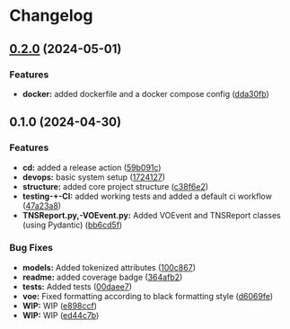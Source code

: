 # Changelog

## [0.2.0](https://github.com/CHIMEFRB/voe/compare/v0.1.0...v0.2.0) (2024-05-01)


### Features

* **docker:** added dockerfile and a docker compose config ([dda30fb](https://github.com/CHIMEFRB/voe/commit/dda30fb13b31978906f9f258d41d392f0a60bb67))

## 0.1.0 (2024-04-30)


### Features

* **cd:** added a release action ([59b091c](https://github.com/CHIMEFRB/voe/commit/59b091c2896bce4332f1b03657004ede971de2e7))
* **devops:** basic system setup ([1724127](https://github.com/CHIMEFRB/voe/commit/172412752c97ccbaf679c5ff4225bf28f3b40e57))
* **structure:** added core project structure ([c38f6e2](https://github.com/CHIMEFRB/voe/commit/c38f6e26894671b731343656654145415841cfdd))
* **testing-+-CI:** added working tests and added a default ci workflow ([47a23a8](https://github.com/CHIMEFRB/voe/commit/47a23a887ae96e572c265f48291d68a288a2f7c5))
* **TNSReport.py,-VOEvent.py:** Added VOEvent and TNSReport classes (using Pydantic) ([bb6cd5f](https://github.com/CHIMEFRB/voe/commit/bb6cd5f44b22a54217f869cd5e1450fa3cce167d))


### Bug Fixes

* **models:** Added tokenized attributes ([100c867](https://github.com/CHIMEFRB/voe/commit/100c867735a3461a24269ab6f32532b5a3d91a77))
* **readme:** added coverage badge ([364afb2](https://github.com/CHIMEFRB/voe/commit/364afb238805fd8080986d2c4781a27d6b34bfca))
* **tests:** Added tests ([00daee7](https://github.com/CHIMEFRB/voe/commit/00daee7fd9dc7393c3849d637c8fa2d86b0e3b2e))
* **voe:** Fixed formatting according to black formatting style ([d6069fe](https://github.com/CHIMEFRB/voe/commit/d6069fe6ee96f1a52bd5b32f2a19448a2cdd325e))
* **WIP:** WIP ([e898ccf](https://github.com/CHIMEFRB/voe/commit/e898ccf1913da1ee010c250bce41ab6e00c3ac4a))
* **WIP:** WIP ([ed44c7b](https://github.com/CHIMEFRB/voe/commit/ed44c7b07f7c7e4c1b1f0e00512223453d881eda))
